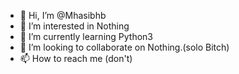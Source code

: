 - 👋 Hi, I’m @Mhasibhb
- 👀 I’m interested in Nothing
- 🌱 I’m currently learning Python3
- 💞️ I’m looking to collaborate on Nothing.(solo Bitch)
- 📫 How to reach me (don't)
